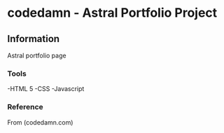 # codedamn - Astral Portfolio Project

## Information
Astral portfolio page

### Tools
-HTML 5
-CSS
-Javascript

### Reference
From (codedamn.com)
